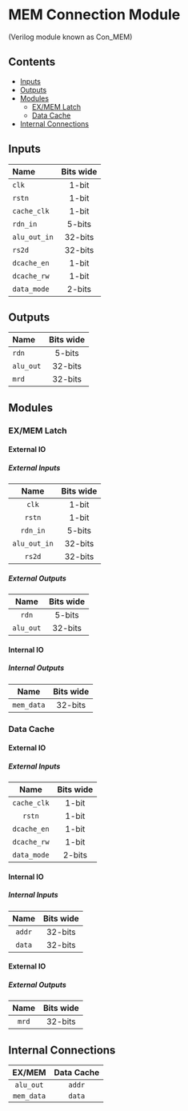 # MEM Connection Module #
(Verilog module known as Con_MEM)

## Contents
* [Inputs](#inputs)
* [Outputs](#outputs)
* [Modules](#modules)
  * [EX/MEM Latch](#exmem_latch)
  * [Data Cache](#data_cache)
* [Internal Connections](#internal_connections)


## Inputs
|Name|Bits wide|
|:---|:---:|
|```clk```|1-bit|
|```rstn```|1-bit|
|```cache_clk```|1-bit|
|```rdn_in```|5-bits|
|```alu_out_in```|32-bits|
|```rs2d```|32-bits|
|```dcache_en```|1-bit|
|```dcache_rw```|1-bit|
|```data_mode```|2-bits|

## Outputs
|Name|Bits wide|
|:---|:---:|
|```rdn```|5-bits|
|```alu_out```|32-bits|
|```mrd```|32-bits|

## Modules

### EX/MEM Latch

#### External IO

##### External Inputs
|Name|Bits wide|
|:---:|:---:|
|```clk```|1-bit|
|```rstn```|1-bit|
|```rdn_in```|5-bits|
|```alu_out_in```|32-bits|
|```rs2d```|32-bits|

##### External Outputs
|Name|Bits wide|
|:---:|:---:|
|```rdn```|5-bits|
|```alu_out```|32-bits|

#### Internal IO

##### Internal Outputs
|Name|Bits wide|
|:---:|:---:|
|```mem_data```|32-bits|

### Data Cache

#### External IO

##### External Inputs
|Name|Bits wide|
|:---:|:---:|
|```cache_clk```|1-bit|
|```rstn```|1-bit|
|```dcache_en```|1-bit|
|```dcache_rw```|1-bit|
|```data_mode```|2-bits|

#### Internal IO

##### Internal Inputs
|Name|Bits wide|
|:---:|:---:|
|```addr```|32-bits|
|```data```|32-bits|

#### External IO

##### External Outputs
|Name|Bits wide|
|:---:|:---:|
|```mrd```|32-bits|

## Internal Connections

|EX/MEM|Data Cache|
|:---:|:---:|
|```alu_out```|```addr```|
|```mem_data```|```data```|

